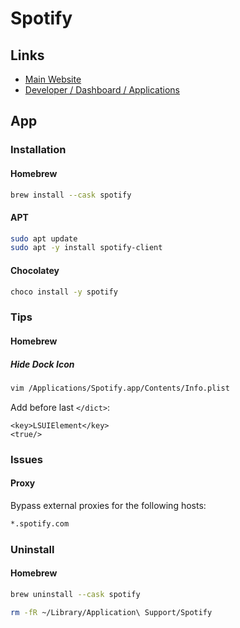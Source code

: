 # Spotify

## Links

- [Main Website](https://spotify.com/)
- [Developer / Dashboard / Applications](https://developer.spotify.com/dashboard/applications)

## App

### Installation

#### Homebrew

```sh
brew install --cask spotify
```

#### APT

```sh
sudo apt update
sudo apt -y install spotify-client
```

#### Chocolatey

```sh
choco install -y spotify
```

### Tips

#### Homebrew

##### Hide Dock Icon

```sh
vim /Applications/Spotify.app/Contents/Info.plist
```

Add before last `</dict>`:

```plist
<key>LSUIElement</key>
<true/>
```

### Issues

#### Proxy

Bypass external proxies for the following hosts:

```txt
*.spotify.com
```

### Uninstall

#### Homebrew

```sh
brew uninstall --cask spotify
```

```sh
rm -fR ~/Library/Application\ Support/Spotify
```
